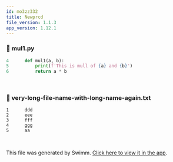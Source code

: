 ```yaml
---
id: mo3zz332
title: Newprcd
file_version: 1.1.3
app_version: 1.12.1
---
```



<!-- NOTE-swimm-snippet: the lines below link your snippet to Swimm -->
### 📄 mul1.py
```python
4      def mul1(a, b):
5          print(f'This is mull of {a} and {b}')
6          return a * b
```

<br/>


<!-- NOTE-swimm-snippet: the lines below link your snippet to Swimm -->
### 📄 very-long-file-name-with-long-name-again.txt
```text
1      ddd
2      eee
3      fff
4      ggg
5      aa
```

<br/>

This file was generated by Swimm. [Click here to view it in the app](https://swimm-web-app.web.app/repos/Z2l0aHViJTNBJTNBdDElM0ElM0FlcmFuLXN3aW1t/docs/mo3zz332).
